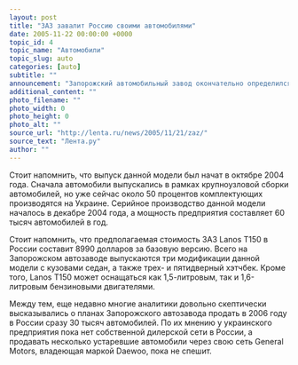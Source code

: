 ```yaml
---
layout: post
title: "ЗАЗ завалит Россию своими автомобилями"
date: 2005-11-22 00:00:00 +0000
topic_id: 4
topic_name: "Автомобили"
topic_slug: auto
categories: [auto]
subtitle: ""
announcement: "Запорожский автомобильный завод окончательно определился с планами экспансии на российский рынок: в 2006 году в Россию будет поставлено 30 тысяч автомобилей модели Lanos T150. Причем до конца текущего года для российского рынка будет выпущено еще около 5000 подобных автомобилей."
additional_content: ""
photo_filename: ""
photo_width: 0
photo_height: 0
photo_alt: ""
source_url: "http://lenta.ru/news/2005/11/21/zaz/"
source_text: "Лента.ру"
author: ""
---
```

Стоит напомнить, что выпуск данной модели был начат в октябре 2004 года. Сначала автомобили выпускались в рамках крупноузловой сборки автомобилей, но уже сейчас около 50 процентов комплектующих производятся на Украине. Серийное производство данной модели началось в декабре 2004 года, а мощность предприятия составляет 60 тысяч автомобилей в год.

Стоит напомнить, что предполагаемая стоимость ЗАЗ Lanos T150 в России составит 8990 долларов за базовую версию. Всего на Запорожском автозаводе выпускаются три модификации данной модели с кузовами седан, а также трех- и пятидверный хэтчбек. Кроме того, Lanos T150 может оснащаться как 1,5-литровым, так и 1,6-литровым бензиновыми двигателями.

Между тем, еще недавно многие аналитики довольно скептически высказывались о планах Запорожского автозавода продать в 2006 году в России сразу 30 тысяч автомобилей. По их мнению у украинского предприятия пока нет собственной дилерской сети в России, а продавать несколько устаревшие автомобили через свою сеть General Motors, владеющая маркой Daewoo, пока не спешит.
